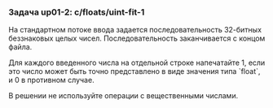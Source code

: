 ### Задача up01-2: c/floats/uint-fit-1

На стандартном потоке ввода задается последовательность 32-битных
беззнаковых целых чисел. Последовательность заканчивается с концом
файла.

Для каждого введенного числа на отдельной строке напечатайте 1, если это
число может быть точно представлено в виде значения типа \`float\`, и 0
в противном случае.

В решении не используйте операции с вещественными числами.

